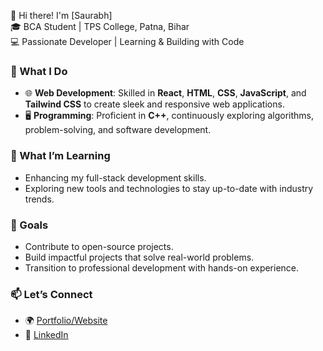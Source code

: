 👋 Hi there! I'm [Saurabh]  
🎓 BCA Student | TPS College, Patna, Bihar  
💻 Passionate Developer | Learning & Building with Code  

### 🚀 What I Do
- 🌐 **Web Development**: Skilled in **React**, **HTML**, **CSS**, **JavaScript**, and **Tailwind CSS** to create sleek and responsive web applications.
- 🖥️ **Programming**: Proficient in **C++**, continuously exploring algorithms, problem-solving, and software development.

### 🌱 What I’m Learning
- Enhancing my full-stack development skills.
- Exploring new tools and technologies to stay up-to-date with industry trends.

### 🌟 Goals
- Contribute to open-source projects.
- Build impactful projects that solve real-world problems.
- Transition to professional development with hands-on experience.

### 📫 Let’s Connect
- 🌍 [Portfolio/Website](https://saurabh-singhx.github.io/Personal-Portfolio-w/)
- 💼 [LinkedIn](www.linkedin.com/in/saurabh-kumar0)
